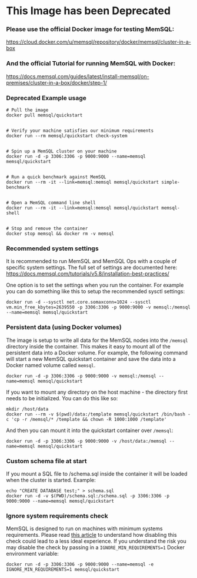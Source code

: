 This Image has been Deprecated
============================

### Please use the official Docker image for testing MemSQL: 
https://cloud.docker.com/u/memsql/repository/docker/memsql/cluster-in-a-box

### And the official Tutorial for running MemSQL with Docker: 
https://docs.memsql.com/guides/latest/install-memsql/on-premises/cluster-in-a-box/docker/step-1/




### Deprecated Example usage

```
# Pull the image
docker pull memsql/quickstart


# Verify your machine satisfies our minimum requirements
docker run --rm memsql/quickstart check-system


# Spin up a MemSQL cluster on your machine
docker run -d -p 3306:3306 -p 9000:9000 --name=memsql memsql/quickstart


# Run a quick benchmark against MemSQL
docker run --rm -it --link=memsql:memsql memsql/quickstart simple-benchmark


# Open a MemSQL command line shell
docker run --rm -it --link=memsql:memsql memsql/quickstart memsql-shell


# Stop and remove the container
docker stop memsql && docker rm -v memsql
```

### Recommended system settings

It is recommended to run MemSQL and MemSQL Ops with a couple of specific system settings.  The full set of settings are documented here: https://docs.memsql.com/tutorials/v5.8/installation-best-practices/

One option is to set the settings when you run the container.  For example you can do something like this to setup the recommended sysctl settings:

```
docker run -d --sysctl net.core.somaxconn=1024 --sysctl vm.min_free_kbytes=2639550 -p 3306:3306 -p 9000:9000 -v memsql:/memsql --name=memsql memsql/quickstart  
```

### Persistent data (using Docker volumes)

The image is setup to write all data for the MemSQL nodes into the `/memsql`
directory inside the container.  This makes it easy to mount all of the
persistent data into a Docker volume.  For example, the following command will
start a new MemSQL quickstart container and save the data into a Docker named
volume called `memsql`.

```
docker run -d -p 3306:3306 -p 9000:9000 -v memsql:/memsql --name=memsql memsql/quickstart
```

If you want to mount any directory on the host machine - the directory first
needs to be initialized.  You can do this like so:

```
mkdir /host/data
docker run --rm -v $(pwd)/data:/template memsql/quickstart /bin/bash -c 'cp -r /memsql/* /template && chown -R 1000:1000 /template'
```

And then you can mount it into the quickstart container over `/memsql`:

```
docker run -d -p 3306:3306 -p 9000:9000 -v /host/data:/memsql --name=memsql memsql/quickstart
```

### Custom schema file at start

If you mount a SQL file to /schema.sql inside the container it will be loaded
when the cluster is started. Example:

```
echo "CREATE DATABASE test;" > schema.sql
docker run -d -v $(PWD)/schema.sql:/schema.sql -p 3306:3306 -p 9000:9000 --name=memsql memsql/quickstart
```

### Ignore system requirements check

MemSQL is designed to run on machines with minimum systems requirements. Please read
[this article](https://help.memsql.com/hc/en-us/articles/115001215583-My-hosts-have-less-than-minimum-MemSQL-system-requirements-How-can-I-make-MemSQL-run-on-those-hosts-) 
to understand how disabling this check could lead to a less ideal experience. If you
understand the risk you may disable the check by passing in a `IGNORE_MIN_REQUIREMENTS=1`
Docker environment variable:

```
docker run -d -p 3306:3306 -p 9000:9000 --name=memsql -e IGNORE_MIN_REQUIREMENTS=1 memsql/quickstart
```
